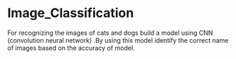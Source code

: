 # Image_Classification
For recognizing the images of cats and dogs  build a model using CNN (convolution neural network) .By using this model identify the correct name of images based on the accuracy of model.
